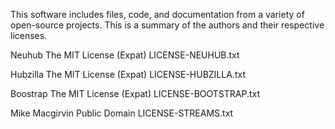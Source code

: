 This software includes files, code, and documentation from a variety of open-source projects. This is a summary of the authors and their respective licenses.

Neuhub
The MIT License (Expat)
LICENSE-NEUHUB.txt

Hubzilla
The MIT License (Expat)
LICENSE-HUBZILLA.txt

Boostrap
The MIT License (Expat)
LICENSE-BOOTSTRAP.txt

Mike Macgirvin
Public Domain
LICENSE-STREAMS.txt
